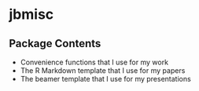 # jbmisc

## Package Contents

- Convenience functions that I use for my work
- The R Markdown template that I use for my papers
- The beamer template that I use for my presentations
